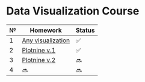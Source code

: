 # Data Visualization Course

№ | Homework | Status
--- | --- | ---
1 | [Any visualization](/Lab1/Lab1.ipynb) | :white_check_mark:
2 | [Plotnine v.1](/Lab2/Lab2.ipynb) | :white_check_mark:
3 | [Plotnine v.2](/LabЗ/Lab3.ipynb) | :soon:
4 | :soon: | :soon:
